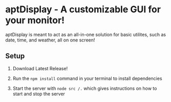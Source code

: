 # aptDisplay - A customizable GUI for your monitor!

aptDisplay is meant to act as an all-in-one solution for basic utilites, such as date, time, and weather, all on one screen!

## Setup

1. Download Latest Release!

2. Run the `npm install` command in your terminal to install dependencies

3. Start the server with `node src /.` which gives instructions on how to start and stop the server
